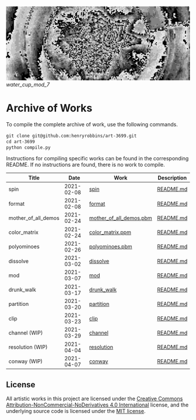 ![banner](banner.png)
*water_cup_mod_7*

# Archive of Works

To compile the complete archive of work, use the following commands.

```
git clone git@github.com:henryrobbins/art-3699.git
cd art-3699
python compile.py
```

Instructions for compiling specific works can be found in the corresponding
README. If no instructions are found, there is no work to compile.

| Title | Date | Work | Description |
|-------|------|------|-------------|
| spin | 2021-02-08 | [spin](spin) | [README.md](spin/README.md) |
| format | 2021-02-08 | [format](format) | [README.md](format/README.md) |
| mother_of_all_demos | 2021-02-24 | [mother_of_all_demos.pbm](netpbm/mother_of_all_demos.pbm) | [README.md](netpbm/README.md) |
| color_matrix | 2021-02-24 | [color_matrix.ppm](netpbm/color_matrix.ppm) | [README.md](netpbm/README.md) |
| polyominoes | 2021-02-26 | [polyominoes.pbm](netpbm/polyominoes.pbm) | [README.md](netpbm/README.md) |
| dissolve | 2021-03-02 | [dissolve](netpbm/dissolve) | [README.md](netpbm/dissolve/README.md) |
| mod | 2021-03-07 | [mod](netpbm/mod) | [README.md](netpbm/mod/README.md) |
| drunk_walk | 2021-03-17 | [drunk_walk](netpbm/drunk_walk) | [README.md](netpbm/drunk_walk/README.md) |
| partition | 2021-03-20 | [partition](netpbm/partition) | [README.md](netpbm/partition/README.md) |
| clip | 2021-03-23 | [clip](netpbm/clip) | [README.md](netpbm/clip/README.md) |
| channel (WIP) | 2021-03-29 | [channel](netpbm/channel) | [README.md](netpbm/channel/README.md) |
| resolution (WIP) | 2021-04-04 | [resolution](netpbm/resolution) | [README.md](netpbm/resolution/README.md) |
| conway (WIP) | 2021-04-07 | [conway](netpbm/conway) | [README.md](netpbm/conway/README.md) |


## License

All artistic works in this project are licensed under the [Creative Commons Attribution-NonCommercial-NoDerivatives 4.0 International](https://creativecommons.org/licenses/by-nc-nd/4.0/) license, and the underlying source code is licensed
under the [MIT license](LICENSE.md).
